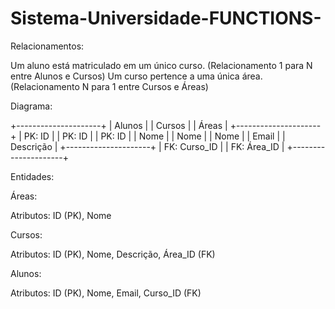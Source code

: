 # Sistema-Universidade-FUNCTIONS-




Relacionamentos:

Um aluno está matriculado em um único curso. (Relacionamento 1 para N entre Alunos e Cursos) Um curso pertence a uma única área. (Relacionamento N para 1 entre Cursos e Áreas)

Diagrama:

+---------------------+ | Alunos | | Cursos | | Áreas |  +---------------------+ | PK: ID | | PK: ID | | PK: ID | | Nome | | Nome | | Nome | | Email | | Descrição | +---------------------+ | FK: Curso_ID | | FK: Área_ID | +---------------------+ 






Entidades:

Áreas:

Atributos: ID (PK), Nome

Cursos:

Atributos: ID (PK), Nome, Descrição, Área_ID (FK)

Alunos:

Atributos: ID (PK), Nome, Email, Curso_ID (FK)
